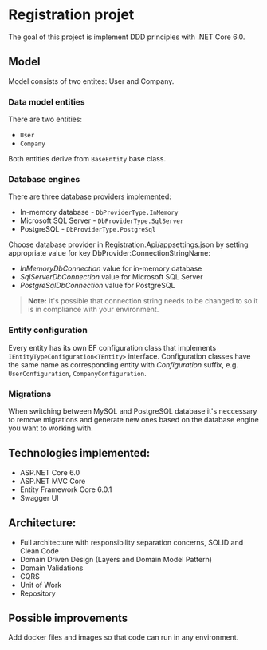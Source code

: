 # Registration projet

The goal of this project is implement DDD principles with .NET Core 6.0.

## Model
Model consists of two entites: User and Company.

### Data model entities
There are two entities: 
- `User` 
- `Company` 

Both entities derive from `BaseEntity` base class.

### Database engines
There are three database providers implemented:

- In-memory database - `DbProviderType.InMemory`
- Microsoft SQL Server - `DbProviderType.SqlServer`
- PostgreSQL - `DbProviderType.PostgreSql`

Choose database provider in Registration.Api/appsettings.json by setting appropriate value for key DbProvider:ConnectionStringName:

- *InMemoryDbConnection* value for in-memory database
- *SqlServerDbConnection* value for Microsoft SQL Server
- *PostgreSqlDbConnection* value for PostgreSQL
> **Note:** It's possible that connection string needs to be changed to so it is in compliance with your environment.

### Entity configuration
Every entity has its own EF configuration class that implements `IEntityTypeConfiguration<TEntity>` interface. Configuration classes have the same name as corresponding entity with *Configuration* suffix, e.g. `UserConfiguration`, `CompanyConfiguration`.

### Migrations
When switching between MySQL and PostgreSQL database it's neccessary to remove migrations and generate new ones based on the database engine you want to working with.


## Technologies implemented:
- ASP.NET Core 6.0
- ASP.NET MVC Core
- Entity Framework Core 6.0.1
- Swagger UI

## Architecture:
- Full architecture with responsibility separation concerns, SOLID and Clean Code
- Domain Driven Design (Layers and Domain Model Pattern)
- Domain Validations
- CQRS
- Unit of Work
- Repository

## Possible improvements
Add docker files and images so that code can run in any environment.
